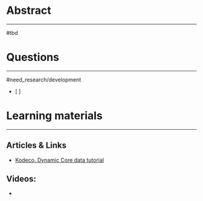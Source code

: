 # Abstract
---
#tbd



# Questions
---
#need_research/development 
- [ ] 



# Learning materials
---
## Articles & Links
- [Kodeco. Dynamic Core data tutorial](https://www.kodeco.com/27201015-dynamic-core-data-with-swiftui-tutorial-for-ios)
## Videos:
- 